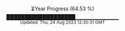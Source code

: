 <p align="center">
⏳Year Progress (64.53 %) <br>
███████████████████▁▁▁▁▁▁▁▁▁▁▁ <br>
<sub>Updated: Thu, 24 Aug 2023 12:30:31 GMT</sub>
</p>

